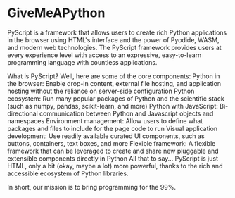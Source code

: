 # GiveMeAPython

PyScript is a framework that allows users to create rich Python applications in the browser using HTML's interface and the power of Pyodide, WASM, and modern web technologies. The PyScript framework provides users at every experience level with access to an expressive, easy-to-learn programming language with countless applications.

What is PyScript? Well, here are some of the core components:
Python in the browser: Enable drop-in content, external file hosting, and application hosting without the reliance on server-side configuration
Python ecosystem: Run many popular packages of Python and the scientific stack (such as numpy, pandas, scikit-learn, and more)
Python with JavaScript: Bi-directional communication between Python and Javascript objects and namespaces
Environment management: Allow users to define what packages and files to include for the page code to run
Visual application development: Use readily available curated UI components, such as buttons, containers, text boxes, and more
Flexible framework: A flexible framework that can be leveraged to create and share new pluggable and extensible components directly in Python
All that to say… PyScript is just HTML, only a bit (okay, maybe a lot) more powerful, thanks to the rich and accessible ecosystem of Python libraries.

In short, our mission is to bring programming for the 99%.